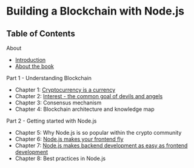 # Building a Blockchain with Node.js


## Table of Contents

About
  - [Introduction](./about/intro.md)
  - [About the book](./about/about-the-book.md)
  
Part 1 - Understanding Blockchain
  - Chapter 1: [Cryptocurrency is a currency](https://github.com/blockchain-ebook/nodejs-blockchain/tree/master/chapter1)
  - Chapter 2: [Interest - the common goal of devils and angels](https://github.com/blockchain-ebook/nodejs-blockchain/tree/master/chapter2)
  - Chapter 3: Consensus mechanism 
  - Chapter 4: Blockchain architecture and knowledge map
  
Part 2 - Getting started with Node.js
  - Chapter 5: Why Node.js is so popular within the crypto community
  - Chapter 6: [Node.js makes your frontend fly](https://github.com/blockchain-ebook/nodejs-blockchain/tree/master/chapter6)
  - Chapter 7: [Node.js makes backend development as easy as frontend development](https://github.com/blockchain-ebook/nodejs-blockchain/tree/master/chapter7)
  - Chapter 8: Best practices in Node.js






